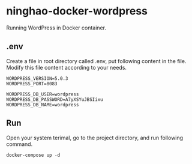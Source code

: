 # ninghao-docker-wordpress
Running WordPress in Docker container.

## .env
Create a file in root directory called .env, put following content in the file.
Modify this file content according to your needs.

```
WORDPRESS_VERSION=5.0.3
WORDPRESS_PORT=8083

WORDPRESS_DB_USER=wordpress
WORDPRESS_DB_PASSWORD=A7yXSYuJBSIixu
WORDPRESS_DB_NAME=wordpress
```

## Run
Open your system terimal, go to the project directory, and run following command.

```
docker-compose up -d
```